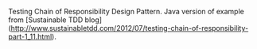 Testing Chain of Responsibility Design Pattern.
Java version of example from [Sustainable TDD blog] (http://www.sustainabletdd.com/2012/07/testing-chain-of-responsibility-part-1_11.html).